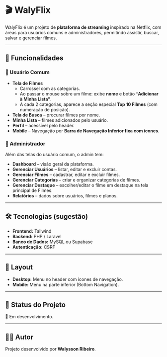 # 🎬 WalyFlix

WalyFlix é um projeto de **plataforma de streaming** inspirado na Netflix, com áreas para usuários comuns e administradores, permitindo assistir, buscar, salvar e gerenciar filmes.

---

## 🚀 Funcionalidades

### 👤 Usuário Comum
- **Tela de Filmes**
    - Carrossel com as categorias.
    - Ao passar o mouse sobre um filme: exibe **nome** e botão **“Adicionar à Minha Lista”**.
    - A cada 2 categorias, aparece a seção especial **Top 10 Filmes** (com numeração de posição).
- **Tela de Busca** – procurar filmes por nome.
- **Minha Lista** – filmes adicionados pelo usuário.
- **Perfil** – acessível pelo header.
- **Mobile** – Navegação por **Barra de Navegação Inferior fixa com ícones**.

### 🔑 Administrador
Além das telas do usuário comum, o admin tem:
- **Dashboard** – visão geral da plataforma.
- **Gerenciar Usuários** – listar, editar e excluir contas.
- **Gerenciar Filmes** – cadastrar, editar e excluir filmes.
- **Gerenciar Categorias** – criar e organizar categorias de filmes.
- **Gerenciar Destaque** – escolher/editar o filme em destaque na tela principal de Filmes.
- **Relatórios** – dados sobre usuários, filmes e planos.

---

## 🛠️ Tecnologias (sugestão)
- **Frontend:** Tailwind
- **Backend:** PHP / Laravel
- **Banco de Dados:** MySQL ou Supabase
- **Autenticação:** CSRF

---

## 📱 Layout
- **Desktop:** Menu no header com ícones de navegação.
- **Mobile:** Menu na parte inferior (Bottom Navigation).
---

## 📌 Status do Projeto
📖 Em desenvolvimento.

---

## 👨‍💻 Autor
Projeto desenvolvido por **Walysson Ribeiro**.
